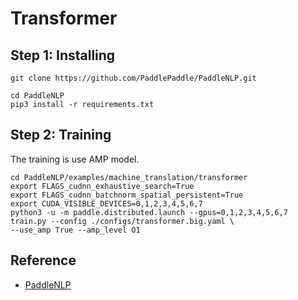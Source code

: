 # Transformer


## Step 1: Installing
```
git clone https://github.com/PaddlePaddle/PaddleNLP.git
```

```
cd PaddleNLP
pip3 install -r requirements.txt
```

## Step 2: Training
The training is use AMP model.
```
cd PaddleNLP/examples/machine_translation/transformer
export FLAGS_cudnn_exhaustive_search=True
export FLAGS_cudnn_batchnorm_spatial_persistent=True
export CUDA_VISIBLE_DEVICES=0,1,2,3,4,5,6,7
python3 -u -m paddle.distributed.launch --gpus=0,1,2,3,4,5,6,7 train.py --config ./configs/transformer.big.yaml \
--use_amp True --amp_level O1
```

## Reference
- [PaddleNLP](https://github.com/PaddlePaddle/PaddleNLP)